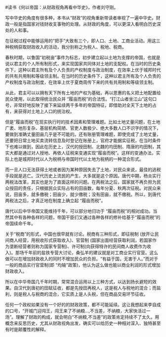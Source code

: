 #读书《何以帝国：从财政视角再看中华史》，作者刘守刚。

写中华史的角度有很多种，本书从“财政”的视角重新带读者审视了一遍中华史。财政一般是指国家对钱财收支事物的处理。从财政的角度，可以更深入看明白历史深处的人和事。

在征税过程中能够运用的“把手”大致有三个，即人口、土地、工商业活动。用这三种税柄获取财政收入的活动，我分别称之为税人、税地、税商。

春秋时期，以鲁国“初税亩”事件为标志，初步建立起以土地为支撑的帝国，也就是说以君主的个人所有制形式，来实现国家共同体对土地的支配权。在当时的历史条件下，这种以君主所有及个人负责的产权制度与政治制度，在效率上优于城邦时代的共有共用制和等级领主制。在当时的历史条件下，这种以君主所有及个人负责的产权制度与政治制度，在效率上优于夏商周传下来的共有共用制和等级领主制。

从此，君主可以以拥有天下所有土地的产权为基础，再以恩惠的名义把土地配置给民众使用，以此取得统治民众并 “履亩而税”的合法性。“打江山者坐江山”这句口号，非常好地反映了接下来延续两千多年的帝国特征，即借助对全天下土地的占有，来获得对土地上人口的统治权。

但是“履亩而税”在现实执行时的技术因素和管理难题。比如土地丈量问题，在土地广袤、地形复杂、基层机构简陋、官吏人数极少、绝大多数人口不识字的情况下，要做到准确丈量田亩几乎是不可能的。还有账册管理难题，即使完成了土地丈量，还要把日常土地买卖流转信息及时登记在账册上，官府才能据实征税，在当时条件下也难以做到，因此在历史上，汉代的授田制、北魏的均田制、隋唐的均田制，其实大都是通过对人授地、再依人征税来变通实现“履亩而税”。这样的变通办法，实际上也是城邦时代以人为税柄与帝国时代以土地为税柄的一种混合形式。

而一旦人口无法获得土地或者因为某种原因失去了土地，对民众来说，最佳的逃税手段就是逃亡。汉代历史上流民的产生，大多就是这个原因。唐代中期，杨炎实行两税法改革，其实也是为了直面这样的问题。在两税法之后，国家就不再负担为民众授田的责任，只根据民众实际占有的田亩数，每年分夏、秋两次征税。对民众来说，田亩多，就多缴税；田亩少，就少缴税；没有田亩，就不缴税。所以，到唐代两税法之后，才真正地在制度上确立起 “履亩而税”。

唐代以后中华帝国又能维持千年，可以部分地归功于 “履亩而税”的相对成功。当然其中有各种各样的问题，帝国干臣们又通过各种各样的修补给基于“履亩而税”的帝国续命千年。

关于“税商”的形式，中国也很早就有讨论。税商有三种形式，即征税制 (放开让民间商人经营，用税收形式获取收入)、官营制 (国家出面经营获取利润，若国家作为垄断经营者则称为国家专营制)、许可制(向获得特许的民间商人收费作为收入)。那场千年前的盐铁专营大讨论，桑弘羊的建议就是对工商业实行官营。这么做可以在增加财政收入的同时不增加民众的负担。“有益于国，无害于人。”而对于一般的商品实行官营制(即 “均输”政策)，他认为这么做也能以商业利润的形式增加财政收入。

所以在中华帝国几千年时期，常常混合运用以上三种方式，以达到扬长避短的效果。自汉代到唐初的田赋征收，都是先授田再税人，这是税人与税地的混合；而盐利，则是税人与税商的混合，它实质上是人头税，但在商品交易环节征收。

任何一个政权如果没有一个好的的财政政策，都不可能延续。这让我想起来李自成的口号，“开城门迎闯王，闯王来了不纳粮...,不当差，不纳粮，大家快活过一场”。理解了财政的构成，就会明白“不纳粮,不当差”的政策肯定持续不了太久。用概念来反思历史，尤其从财政视角出发，确实可以给历史一种相对深入、独特甚至有时是颠覆性的解释。